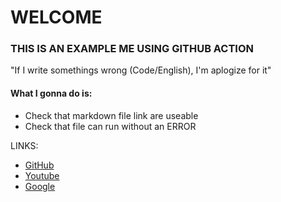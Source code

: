 # WELCOME
### THIS IS AN EXAMPLE ME USING GITHUB ACTION


"If I write somethings wrong (Code/English), I'm aplogize for it"

#### What I gonna do is:
- Check that markdown file link are useable
- Check that file can run without an ERROR

LINKS:
- [GitHub](https://github.com/phurits/)
- [Youtube](https://www.youtube.com/)
- [Google](https://www.google.com/)